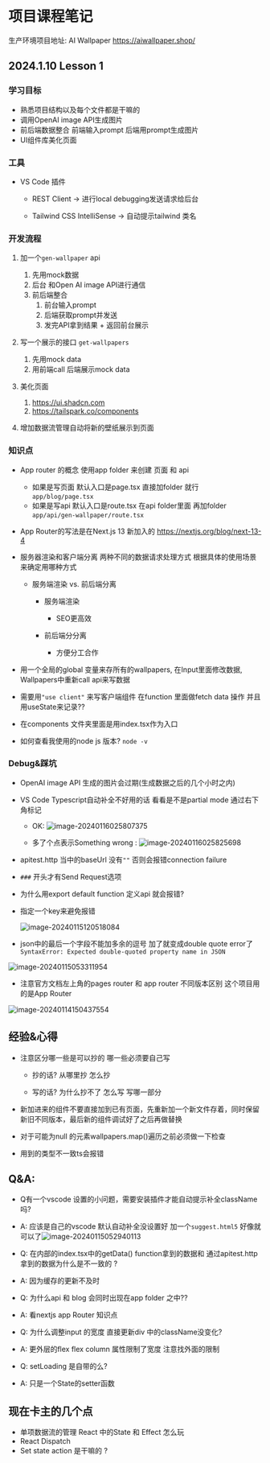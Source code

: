# 项目课程笔记



生产环境项目地址: AI Wallpaper https://aiwallpaper.shop/



## 2024.1.10 Lesson 1

### 学习目标

* 熟悉项目结构以及每个文件都是干嘛的
* 调用OpenAI image API生成图片
* 前后端数据整合 前端输入prompt 后端用prompt生成图片
* UI组件库美化页面



### 工具

* VS Code 插件

  * REST Client -> 进行local debugging发送请求给后台

  * Tailwind CSS IntelliSense -> 自动提示tailwind 类名




### 开发流程

1. 加一个`gen-wallpaper` api 

   1. 先用mock数据
   2. 后台 和Open AI image API进行通信
   3. 前后端整合 
      1. 前台输入prompt 
      2. 后端获取prompt并发送 
      3. 发完API拿到结果 + 返回前台展示

2. 写一个展示的接口 `get-wallpapers`

   1. 先用mock data
   2. 用前端call 后端展示mock data 

3. 美化页面 

   1. https://ui.shadcn.com
   2. https://tailspark.co/components

4. 增加数据流管理自动将新的壁纸展示到页面

   


### 知识点

* App router 的概念 使用app folder 来创建 页面 和 api
  * 如果是写页面 默认入口是page.tsx  直接加folder 就行  `app/blog/page.tsx`
  * 如果是写api 默认入口是route.tsx 在api folder里面 再加folder  `app/api/gen-wallpaper/route.tsx`
* App Router的写法是在Next.js 13 新加入的 https://nextjs.org/blog/next-13-4 
* 服务器渲染和客户端分离 两种不同的数据请求处理方式 根据具体的使用场景来确定用哪种方式
  * 服务端渲染 vs. 前后端分离
    * 服务端渲染
      * SEO更高效

    * 前后端分分离 
      * 方便分工合作

* 用一个全局的global 变量来存所有的wallpapers, 在Input里面修改数据, Wallpapers中重新call api来写数据
* 需要用`"use client"` 来写客户端组件 在function 里面做fetch data 操作 并且  用useState来记录?? 
* 在components 文件夹里面是用index.tsx作为入口
* 如何查看我使用的node js 版本?  `node -v`





### Debug&踩坑

* OpenAI image API 生成的图片会过期(生成数据之后的几个小时之内)

* VS Code Typescript自动补全不好用的话 看看是不是partial mode 通过右下角标记

  * OK:  ![image-20240116025807375](../screenshots/normal-ts-load.png)

  * 多了个点表示Something wrong : ![image-20240116025825698](../screenshots/error-ts-load.png)

* apitest.http 当中的baseUrl 没有`""`   否则会报错connection failure

* `###` 开头才有Send Request选项

* 为什么用export default function 定义api 就会报错?

* 指定一个key来避免报错

  ![image-20240115120518084](../screenshots/unique-key-error.png)

  

* json中的最后一个字段不能加多余的逗号 加了就变成double quote error了 ` SyntaxError: Expected double-quoted property name in JSON` 

![image-20240115053311954](../screenshots/extra-comma-error.png)

* 注意官方文档左上角的pages router 和 app router 不同版本区别 这个项目用的是App Router

![image-20240114150437554](../screenshots/check-router-type.png)





## 经验&心得

* 注意区分哪一些是可以抄的 哪一些必须要自己写 

  * 抄的话? 从哪里抄 怎么抄 

  * 写的话? 为什么抄不了 怎么写 写哪一部分 

* 新加进来的组件不要直接加到已有页面，先重新加一个新文件存着，同时保留新旧不同版本，最后新的组件调试好了之后再做替换

* 对于可能为null 的元素wallpapers.map()遍历之前必须做一下检查 

* 用到的类型不一致ts会报错





## Q&A:

* Q有一个vscode 设置的小问题，需要安装插件才能自动提示补全className吗?   

* A: 应该是自己的vscode 默认自动补全没设置好 加一个`suggest.html5` 好像就可以了![image-20240115052940113](../screenshots/no-ts-suggestions.png)

  

* Q: 在内部的index.tsx中的getData() function拿到的数据和 通过apitest.http 拿到的数据为什么是不一致的 ?

* A: 因为缓存的更新不及时

  

* Q: 为什么api 和 blog 会同时出现在app folder 之中?? 

* A: 看nextjs app Router 知识点



* Q: 为什么调整input 的宽度 直接更新div 中的className没变化? 

* A: 更外层的flex flex column 属性限制了宽度 注意找外面的限制

  

* Q: setLoading 是自带的么?  

* A: 只是一个State的setter函数





## 现在卡主的几个点

* 单项数据流的管理 React 中的State 和 Effect 怎么玩
* React Dispatch 
* Set state action 是干嘛的 ?















